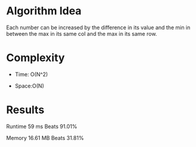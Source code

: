 # Algorithm Idea

Each number can be increased by the difference in its value and the min in between the max in its same col and the max in its same row.

# Complexity

- Time: O(N^2)

- Space:O(N)

# Results

Runtime
59
ms
Beats
91.01%

Memory
16.61
MB
Beats
31.81%
